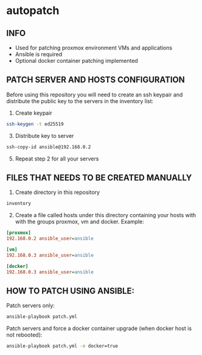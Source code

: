 # autopatch
## INFO
- Used for patching proxmox environment VMs and applications
- Ansible is required
- Optional docker container patching implemented


## PATCH SERVER AND HOSTS CONFIGURATION
Before using this repository you will need to create an ssh keypair and distribute the public key to the servers in the inventory list:
1. Create keypair
```sh
ssh-keygen -t ed25519
```

3. Distribute key to server
```sh
ssh-copy-id ansible@192.168.0.2
```

5. Repeat step 2 for all your servers


## FILES THAT NEEDS TO BE CREATED MANUALLY
1. Create directory in this repository
```sh
inventory
```
2. Create a file called hosts under this directory containing your hosts with with the groups proxmox, vm and docker. Example:
```ini
[proxmox]
192.168.0.2 ansible_user=ansible

[vm]
192.168.0.3 ansible_user=ansible

[docker]
192.168.0.3 ansible_user=ansible
```

## HOW TO PATCH USING ANSIBLE: 
Patch servers only:
```sh
ansible-playbook patch.yml
```
  
Patch servers and force a docker container upgrade (when docker host is not rebooted):
```sh
ansible-playbook patch.yml -e docker=true
```
